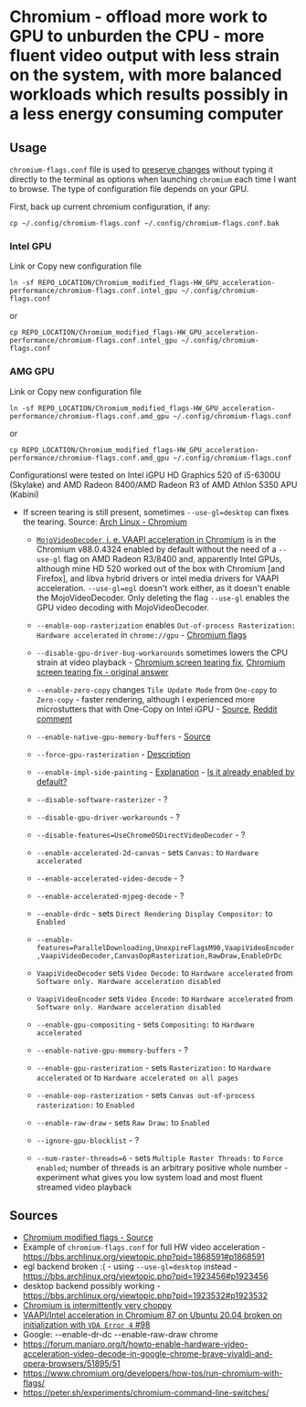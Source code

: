 # Chromium - offload more work to GPU to unburden the CPU - more fluent video output with less strain on the system, with more balanced workloads which results possibly in a less energy consuming computer

## Usage

`chromium-flags.conf` file is used to [preserve changes](https://wiki.archlinux.org/index.php/Chromium#Making_flags_persistent) without typing it directly to the terminal as options when launching `chromium` each time I want to browse. The type of configuration file depends on your GPU.

First, back up current chromium configuration, if any:

    cp ~/.config/chromium-flags.conf ~/.config/chromium-flags.conf.bak

### Intel GPU

Link or Copy new configuration file

    ln -sf REPO_LOCATION/Chromium_modified_flags-HW_GPU_acceleration-performance/chromium-flags.conf.intel_gpu ~/.config/chromium-flags.conf
    
or

    cp REPO_LOCATION/Chromium_modified_flags-HW_GPU_acceleration-performance/chromium-flags.conf.intel_gpu ~/.config/chromium-flags.conf
    
### AMG GPU

Link or Copy new configuration file

    ln -sf REPO_LOCATION/Chromium_modified_flags-HW_GPU_acceleration-performance/chromium-flags.conf.amd_gpu ~/.config/chromium-flags.conf
    
or

    cp REPO_LOCATION/Chromium_modified_flags-HW_GPU_acceleration-performance/chromium-flags.conf.amd_gpu ~/.config/chromium-flags.conf

Configurationsl were tested on Intel iGPU HD Graphics 520 of i5-6300U (Skylake) and AMD Radeon 8400/AMD Radeon R3 of AMD Athlon 5350 APU (Kabini)

- If screen tearing is still present, sometimes `--use-gl=desktop` can fixes the tearing. Source: [Arch Linux - Chromium](https://wiki.archlinux.org/index.php/Chromium#)
    - [`MojoVideoDecoder`, i. e. VAAPI acceleration in Chromium](https://github.com/saiarcot895/chromium-ubuntu-build/issues/98#issuecomment-711220942) is in the Chromium v88.0.4324 enabled by default without the need of a `--use-gl` flag on AMD Radeon R3/8400 and, apparently Intel GPUs, although mine HD 520 worked out of the box with Chromium [and Firefox], and libva hybrid drivers or intel media drivers for VAAPI acceleration. `--use-gl=egl` doesn't work either, as it doesn't enable the MojoVideoDecoder. Only deleting the flag `--use-gl` enables the GPU video decoding with MojoVideoDecoder.
    - `--enable-oop-rasterization` enables `Out-of-process Rasterization: Hardware accelerated` in `chrome://gpu` - [Chromium flags](https://www.reddit.com/r/vscode/comments/fp6zao/how_do_i_pass_chromium_flags_to_vs_code/)
    - `--disable-gpu-driver-bug-workarounds` sometimes lowers the CPU strain at video playback - [Chromium screen tearing fix](https://www.reddit.com/r/archlinux/comments/8n5w7z/chromiumchrome_full_screen_videos_screen_tearing/), [Chromium screen tearing fix - original answer](https://bbs.archlinux.org/viewtopic.php?pid=1788065#p1788065)
    - `--enable-zero-copy` changes `Tile Update Mode` from `One-copy` to `Zero-copy` - faster rendering, although I experienced more microstutters that with One-Copy on Intel iGPU - [Source](https://www.ghacks.net/2017/01/31/chromes-rendering-gets-faster-here-is-what-google-does-not-tell-you/), [Reddit comment](https://www.reddit.com/r/chromeos/comments/2xahwh/comment/hlzs7x2/?utm_source=reddit&utm_medium=web2x&context=3)
    - `--enable-native-gpu-memory-buffers` - [Source](https://software.intel.com/content/www/us/en/develop/articles/zero-copy-texture-uploads-in-chrome-os.html)
    - `--force-gpu-rasterization` - [Description](https://www.chromium.org/developers/design-documents/chromium-graphics/how-to-get-gpu-rasterization)
    - `--enable-impl-side-painting` - [Explanation](http://www.chromium.org/developers/design-documents/impl-side-painting) - [Is it already enabled by default?](https://codereview.chromium.org/830273003/)
    - `--disable-software-rasterizer` - ?
    - `--disable-gpu-driver-workarounds` - ?
    - `--disable-features=UseChromeOSDirectVideoDecoder` - ?
    - `--enable-accelerated-2d-canvas` - sets `Canvas:` to `Hardware accelerated`
    - `--enable-accelerated-video-decode` - ?
    - `--enable-accelerated-mjpeg-decode` - ?
    - `--enable-drdc` - sets `Direct Rendering Display Compositor:` to `Enabled`

    - `--enable-features=ParallelDownloading,UnexpireFlagsM90,VaapiVideoEncoder,VaapiVideoDecoder,CanvasOopRasterization,RawDraw,EnableDrDc`
    - `VaapiVideoDecoder` sets `Video Decode:` to `Hardware accelerated` from `Software only. Hardware acceleration disabled`
    - `VaapiVideoEncoder` sets `Video Encode:` to `Hardware accelerated` from `Software only. Hardware acceleration disabled`

    - `--enable-gpu-compositing` - sets `Compositing:` to `Hardware accelerated`
    - `--enable-native-gpu-memory-buffers` - ?
    - `--enable-gpu-rasterization` - sets `Rasterization:` to `Hardware accelerated` or to `Hardware accelerated on all pages`
    - `--enable-oop-rasterization` - sets `Canvas out-of-process rasterization:` to `Enabled`
    - `--enable-raw-draw` - sets `Raw Draw:` to `Enabled`
    - `--ignore-gpu-blocklist` - ?
    - `--num-raster-threads=6` - sets `Multiple Raster Threads:` to `Force enabled`; number of threads is an arbitrary positive whole number - experiment what gives you low system load and most fluent streamed video playback

## Sources

- [Chromium modified flags - Source](https://gist.github.com/ibLeDy/1495735312943b9dd646fd9ddf618513)
- Example of `chromium-flags.conf` for full HW video acceleration - https://bbs.archlinux.org/viewtopic.php?pid=1868591#p1868591
- egl backend broken :( - using `--use-gl=desktop` instead - https://bbs.archlinux.org/viewtopic.php?pid=1923456#p1923456
- desktop backend possibly working - https://bbs.archlinux.org/viewtopic.php?pid=1923532#p1923532
- [Chromium is intermittently very choppy](https://bbs.archlinux.org/viewtopic.php?pid=1788065#p1788065)
- [VAAPI/Intel acceleration in Chromium 87 on Ubuntu 20.04 broken on initialization with `VDA Error 4` #98](https://github.com/saiarcot895/chromium-ubuntu-build/issues/98#issuecomment-711220942)
- Google: --enable-dr-dc --enable-raw-draw chrome
- https://forum.manjaro.org/t/howto-enable-hardware-video-acceleration-video-decode-in-google-chrome-brave-vivaldi-and-opera-browsers/51895/51
- https://www.chromium.org/developers/how-tos/run-chromium-with-flags/
- https://peter.sh/experiments/chromium-command-line-switches/

